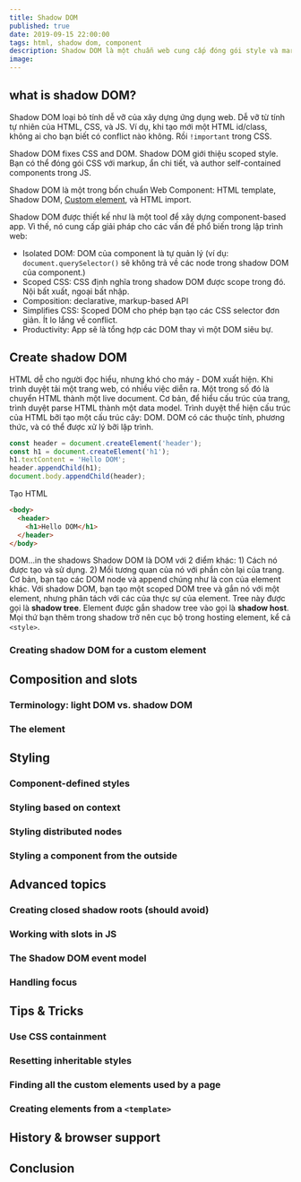 ```yaml
---
title: Shadow DOM
published: true
date: 2019-09-15 22:00:00
tags: html, shadow dom, component
description: Shadow DOM là một chuẫn web cung cấp đóng gói style và markup...
image:
---
```

## what is shadow DOM?
Shadow DOM loại bỏ tính dễ vỡ của xây dựng ứng dụng web. Dễ vỡ từ tính tự nhiên của HTML, CSS, và JS. Ví dụ, khi tạo mới một HTML id/class, không ai cho bạn biết có conflict nào không. Rồi ```!important``` trong CSS.

Shadow DOM fixes CSS and DOM. Shadow DOM giới thiệu scoped style. Bạn có thể đóng gói CSS với markup, ẩn chi tiết, và author self-contained components trong JS.

Shadow DOM là một trong bốn chuẩn Web Component: HTML template, Shadow DOM, [Custom element](https://thunguyen1012.github.io/posts/web_components_customelements.html), và HTML import.

Shadow DOM được thiết kế như là một tool để xây dựng component-based app. Vì thế, nó cung cấp giải pháp cho các vấn đề phổ biến trong lập trình web:
- Isolated DOM: DOM của component là tự quản lý (ví dụ: ```document.querySelector()``` sẽ không trả về các node trong shadow DOM của component.)
- Scoped CSS: CSS định nghĩa trong shadow DOM được scope trong đó. Nội bất xuất, ngoại bất nhập.
- Composition: declarative, markup-based API
- Simplifies CSS: Scoped DOM cho phép bạn tạo các CSS selector đơn giản. Ít lo lắng về conflict.
- Productivity: App sẽ là tổng hợp các DOM thay vì một DOM siêu bự.

## Create shadow DOM
HTML dễ cho người đọc hiểu, nhưng khó cho máy - DOM xuất hiện. Khi trình duyệt tải một trang web, có nhiều việc diễn ra. Một trong số đó là chuyển HTML thành một live document. Cơ bản, để hiểu cấu trúc của trang, trình duyệt parse HTML thành một data model. Trình duyệt thể hiện cấu trúc của HTML bỡi tạo một cấu trúc cây: DOM. DOM có các thuộc tính, phương thức, và có thể được xử lý bỡi lập trình.

```javascript
const header = document.createElement('header');
const h1 = document.createElement('h1');
h1.textContent = 'Hello DOM';
header.appendChild(h1);
document.body.appendChild(header);
```

Tạo HTML
```html
<body>
  <header>
    <h1>Hello DOM</h1>
  </header>
</body>
```

DOM...in the shadows
Shadow DOM là DOM với 2 điểm khác: 1) Cách nó được tạo và sử dụng. 2) Mối tương quan của nó với phần còn lại của trang.
Cơ bản, bạn tạo các DOM node và append chúng như là con của element khác. Với shadow DOM, bạn tạo một scoped DOM tree và gắn nó với một element, nhưng phân tách với các của thực sự của element. Tree này được gọi là **shadow tree**. Element được gắn shadow tree vào gọi là **shadow host**. Mọi thứ bạn thêm trong shadow trở nên cục bộ trong hosting element, kể cả ```<style>```.

### Creating shadow DOM for a custom element

## Composition and slots
### Terminology: light DOM vs. shadow DOM
### The <slot> element

## Styling
### Component-defined styles
### Styling based on context
### Styling distributed nodes
### Styling a component from the outside

## Advanced topics
### Creating closed shadow roots (should avoid)
### Working with slots in JS
### The Shadow DOM event model
### Handling focus

## Tips & Tricks
### Use CSS containment
### Resetting inheritable styles
### Finding all the custom elements used by a page
### Creating elements from a ```<template>```

## History & browser support

## Conclusion